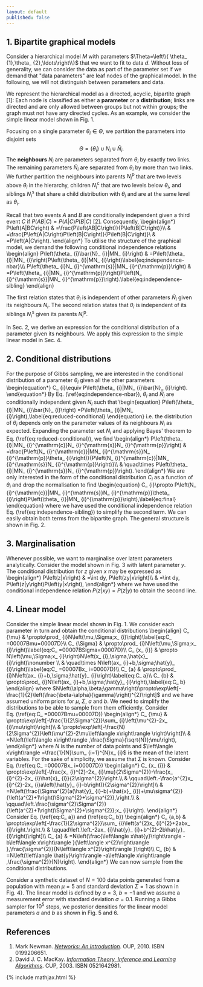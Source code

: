 ```yaml
---
layout: default
published: false
---
```


## 1\. Bipartite graphical models

Consider a hierarchical model $M$ with parameters $\Theta=\left\\{ \theta_ {1},\theta_ {2},\ldots\right\\}$ that we want to fit to data $d$. Without loss of generality, we can consider the data as part of the parameter set if we demand that "data parameters" are leaf nodes of the graphical model. In the following, we will not distinguish between parameters and data.

We represent the hierarchical model as a directed, acyclic, bipartite graph [1]: Each node is classified as either a **parameter** or a **distribution**; links are directed and are only allowed between groups but not within groups; the graph must not have any directed cycles. As an example, we consider the simple linear model shown in Fig. 1.


Focusing on a single parameter $\theta_ {i}\in\Theta$, we partition the parameters into disjoint sets
$$\Theta =\left\{ \theta_ {i}\right\} \cup N_ {i}\cup\bar{N}_ {i}. $$
The **neighbours** $N_ {i}$ are parameters separated from $\theta_ {i}$ by exactly two links. The remaining parameters $\bar{N}_ {i}$ are separated from $\theta_ {i}$ by more than two links. We further partition the neighbours into parents $N_ {i}^{\mathrm{p}}$ that are two levels above $\theta_ {i}$ in the hierarchy, children $N_ {i}^{\mathrm{c}}$ that are two levels below $\theta_ {i}$, and siblings $N_ {i}^{\mathrm{s}}$ that share a child distribution with $\theta_ {i}$ and are at the same level as $\theta_ {i}$.

Recall that two events $A$ and $B$ are conditionally independent given a third event $C$ if $P\left(AB|C\right)=P\left(A|C\right)P\left(B|C\right)$ [2]. Consequently,
\begin{align\*}
P\left(A|BC\right) & =\frac{P\left(AB|C\right)}{P\left(B|C\right)}\\\\
& =\frac{P\left(A|C\right)P\left(B|C\right)}{P\left(B|C\right)}\\ & =P\left(A|C\right).
\end{align\*}
To utilise the structure of the graphical model, we demand the following conditional independence relations
\begin{align}
P\left(\theta_ {i}\bar{N}_ {i}|MN_ {i}\right) & =P\left(\theta_ {i}|MN_ {i}\right)P\left(\theta_ {i}|MN_ {i}\right)\label{eq:independence-nbar}\\\\\\
P\left(\theta_ {i}N_ {i}^{\mathrm{s}}|MN_ {i}^{\mathrm{p}}\right) & =P\left(\theta_ {i}|MN_ {i}^{\mathrm{p}}\right)P\left(N_ {i}^{\mathrm{s}}|MN_ {i}^{\mathrm{p}}\right).\label{eq:independence-sibling}
\end{align}

The first relation states that $\theta_ {i}$ is independent of other parameters $\bar{N}_ {i}$ given its neighbours $N_ {i}$. The second relation states that $\theta_ {i}$ is independent of its siblings $N_ {i}^{\mathrm{s}}$ given its parents $N_ {i}^{\mathrm{p}}$.

In Sec. 2, we derive an expression for the conditional distribution of a parameter given its neighbours. We apply this expression to the simple linear model in Sec. 4.

## 2\. Conditional distributions

For the purpose of Gibbs sampling, we are interested in the conditional distribution of a parameter $\theta_ {i}$ given all the other parameters
\begin{equation\*}
C_ {i}\equiv P\left(\theta_ {i}|MN_ {i}\bar{N}_ {i}\right).
\end{equation\*}
By Eq. (\ref{eq:independence-nbar}), $\theta_ {i}$ and $\bar{N}_ {i}$ are conditionally independent given $N_ {i}$ such that
\begin{equation} P\left(\theta_ {i}|MN_ {i}\bar{N}_ {i}\right) =P\left(\theta_ {i}|MN_ {i}\right),\label{eq:reduced-conditional} \end{equation}
i.e. the distribution of $\theta_ {i}$ depends only on the parameter values of its neighbours $N_ {i}$ as expected. Expanding the parameter set $N_ {i}$ and applying Bayes' theorem to Eq. (\ref{eq:reduced-conditional}), we find
\begin{align\*}
P\left(\theta_ {i}|MN_ {i}^{\mathrm{c}}N_ {i}^{\mathrm{s}}N_ {i}^{\mathrm{p}}\right) & =\frac{P\left(N_ {i}^{\mathrm{c}}|MN_ {i}^{\mathrm{s}}N_ {i}^{\mathrm{p}}\theta_ {i}\right)}{P\left(N_ {i}^{\mathrm{c}}|MN_ {i}^{\mathrm{s}}N_ {i}^{\mathrm{p}}\right)}\\\\
& \quad\times P\left(\theta_ {i}|MN_ {i}^{\mathrm{s}}N_ {i}^{\mathrm{p}}\right).
\end{align\*}
We are only interested in the form of the conditional distribution $C_ {i}$ as a function of $\theta_ {i}$ and drop the normalisation to find
\begin{equation} C_ {i}\propto P\left(N_ {i}^{\mathrm{c}}|MN_ {i}^{\mathrm{s}}N_ {i}^{\mathrm{p}}\theta_ {i}\right)P\left(\theta_ {i}|MN_ {i}^{\mathrm{p}}\right),\label{eq:final}
\end{equation}
where we have used the conditional independence relation Eq. (\ref{eq:independence-sibling}) to simplify the second term. We can easily obtain both terms from the bipartite graph. The general structure is shown in Fig. 2.


## 3\. Marginalisation

Whenever possible, we want to marginalise over latent parameters analytically. Consider the model shown in Fig. 3 with latent parameter $y$. The conditional distribution for $z$ given $x$ may be expressed as
\begin{align\*}
P\left(z|x\right) & =\int dy\, P\left(zy|x\right)\\\\
& =\int dy\, P\left(z|y\right)P\left(y|x\right),
\end{align\*}
where we have used the conditional independence relation $P\left(z|xy\right)=P\left(z|y\right)$ to obtain the second line.


## 4\. Linear model

Consider the simple linear model shown in Fig. 1\. We consider each parameter in turn and obtain the conditional distributions
\begin{align}
C_ {\mu} & \propto\prod_ {i}N\left(\mu,\Sigma;x_ {i}\right)\label{eq:C_ =00007Bmu=00007D}\\\\
C_ {\Sigma} & \propto\prod_ {i}N\left(\mu,\Sigma;x_ {i}\right)\label{eq:C_ =00007BSigma=00007D}\\\\
C_ {x_ {i}} & \propto N\left(\mu,\Sigma;x_ {i}\right)N\left(x_ {i},\sigma,\hat{x}_ {i}\right)\nonumber \\\\
& \quad\times N\left(ax_ {i}+b,\sigma;\hat{y}_ {i}\right)\label{eq:C_ =00007Bx_ i=00007D}\\\\
C_ {a} & \propto\prod_ {i}N\left(ax_ {i}+b,\sigma;\hat{y}_ {i}\right)\label{eq:C_ a}\\\\
C_ {b} & \propto\prod_ {i}N\left(ax_ {i}+b,\sigma;\hat{y}_ {i}\right),\label{eq:C_ b} \end{align}
where $N\left(\alpha,\beta;\gamma\right)\propto\exp\left[-\frac{1}{2}\left(\frac{\beta-\alpha}{\gamma}\right)^{2}\right]$ and we have assumed uniform priors for $\mu$, $\Sigma$, $a$ and $b$. We need to simplify the distributions to be able to sample from them efficiently. Consider Eq. (\ref{eq:C_ =00007Bmu=00007D})
\begin{align\*}
C_ {\mu} & \propto\exp\left[-\frac{1}{2\Sigma^{2}}\sum_ {i}\left(\mu^{2}-2x_ {i}\mu\right)\right]\\\\
& \propto\exp\left[-\frac{N}{2\Sigma^{2}}\left(\mu^{2}-2\mu\left\langle x\right\rangle \right)\right]\\\\
& =N\left(\left\langle x\right\rangle ,\frac{\Sigma}{\sqrt{N}};\mu\right),
\end{align\*}
where $N$ is the number of data points and $\left\langle x\right\rangle =\frac{1}{N}\sum_ {i=1}^{N}x_ {i}$ is the mean of the latent variables. For the sake of simplicity, we assume that $\Sigma$ is known. Consider Eq. (\ref{eq:C_ =00007Bx_ i=00007D})
\begin{align\*} C_ {x_ {i}} & \propto\exp\left[-\frac{x_ {i}^{2}-2x_ {i}\mu}{2\Sigma^{2}}-\frac{x_ {i}^{2}-2x_ {i}\hat{x}_ {i}}{2\sigma^{2}}\right.\\\\
& \qquad\left.-\frac{a^{2}x_ {i}^{2}-2x_ {i}a\left(\hat{y}_ {i}-b\right)}{2\sigma^{2}}\right]\\\\
& =N\left(\frac{\Sigma^{2}(a(\hat{y}_ {i}-b)+\hat{x}_ {i})+\mu\sigma^{2}}{\left(a^{2}+1\right)\Sigma^{2}+\sigma^{2}},\right.\\\\
& \qquad\left.\frac{\sigma^{2}\Sigma^{2}}{\left(a^{2}+1\right)\Sigma^{2}+\sigma^{2}};x_ {i}\right).
\end{align\*}
Consider Eq. (\ref{eq:C_ a}) and (\ref{eq:C_ b})
\begin{align\*} C_ {a,b} & \propto\exp\left[-\frac{1}{2\sigma^{2}}\sum_ {i}\left(a^{2}x_ {i}^{2}+2abx_ {i}\right.\right.\\\\
& \qquad\left.\left.-2ax_ {i}\hat{y}_ {i}+b^{2}-2b\hat{y}_ {i}\right)\right]\\\\
C_ {a} & =N\left(\frac{\left\langle x\hat{y}\right\rangle -b\left\langle x\right\rangle }{\left\langle x^{2}\right\rangle },\frac{\sigma^{2}}{N\left\langle x^{2}\right\rangle }\right)\\\\
C_ {b} & =N\left(\left\langle \hat{y}\right\rangle -a\left\langle x\right\rangle ,\frac{\sigma^{2}}{N}\right). \end{align\*}
 We can now sample from the conditional distributions.

Consider a synthetic dataset of $N=100$ data points generated from a population with mean $\mu=5$ and standard deviation $\Sigma=1$ as shown in Fig. 4}. The linear model is defined by $a=3$, $b=-1$ and we assume a measurement error with standard deviation $\sigma=0.1$. Running a Gibbs sampler for $10^{5}$ steps, we posterior densities for the linear model parameters $a$ and $b$ as shown in Fig. 5 and 6.


## References

1.  Mark Newman. _[Networks: An Introduction](http://www.amazon.co.uk/Networks-Introduction-Mark-Newman/dp/0199206651)_. OUP, 2010\. ISBN 0199206651.
2.  David J. C. MacKay. _[Information Theory, Inference and Learning Algorithms](http://www.amazon.co.uk/Information-Theory-Inference-Learning-Algorithms/dp/0521642981)_. CUP, 2003\. ISBN 0521642981.

{% include mathjax.html %}
